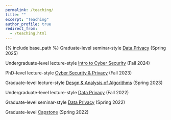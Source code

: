 ```yaml
---
permalink: /teaching/
title: ""
excerpt: "Teaching"
author_profile: true
redirect_from: 
  - /teaching.html
---
```


{% include base_path %}
Graduate-level seminar-style [Data Privacy](https://tianhao.wang/s25-dataprivacy) (Spring 2025)

Undergraduate-level lecture-style [Intro to Cyber Security](https://canvas.its.virginia.edu/courses/114978) (Fall 2024)

PhD-level lecture-style [Cyber Security & Privacy](https://tianhao.wang/f23-cybersecprivacy/) (Fall 2023)

Graduate-level lecture-style [Desgn & Analysis of Algorithms](https://tianhao.wang/s23-algo) (Spring 2023)

Undergraduate-level lecture-style [Data Privacy](https://tianhao.wang/f22-dataprivacy) (Fall 2022)

Graduate-level seminar-style [Data Privacy](https://tianhao.wang/s22-dataprivacy) (Spring 2022)

Graduate-level [Capstone](https://tianhao.wang/teaching) (Spring 2022)
